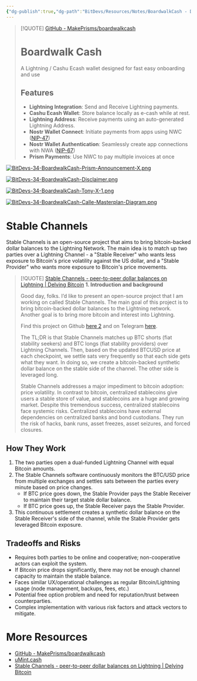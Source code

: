 ```yaml
---
{"dg-publish":true,"dg-path":"BitDevs/Resources/Notes/BoardwalkCash - Dollar-based ecash wallet leveraging nostr and Stable Channels.md","permalink":"/bit-devs/resources/notes/boardwalk-cash-dollar-based-ecash-wallet-leveraging-nostr-and-stable-channels/","title":"BoardwalkCash - Dollar-based ecash wallet leveraging nostr and Stable Channels","tags":["bitcoin","bitdevs","socratic-34","chaumian_ecash","lightning","custody","wallet"],"noteIcon":"3","created":"2024-05-16T19:46:14.857-10:00","updated":"2024-05-16T20:44:17.040-10:00"}
---
```




> [!QUOTE] [GitHub - MakePrisms/boardwalkcash](https://github.com/MakePrisms/boardwalkcash)
> # Boardwalk Cash
> 
> A Lightning / Cashu Ecash wallet designed for fast easy onboarding and use
> 
> ## Features
> - **Lightning Integration**: Send and Receive Lightning payments.
> - **Cashu Ecash Wallet**: Store balance locally as e-cash while at rest.
> - **Lightning Address**: Receive payments using an auto-generated Lightning Address.
> - **Nostr Wallet Connect**: Initiate payments from apps using NWC ([NIP-47](https://github.com/nostr-protocol/nips/blob/master/47.md))
> - **Nostr Wallet Authentication**: Seamlessly create app connections with NWA ([NIP-67](https://github.com/benthecarman/nips/blob/nostr-wallet-connect-connect/67.md))
> - **Prism Payments**: Use NWC to pay multiple invoices at once

[![BitDevs-34-BoardwalkCash-Prism-Announcement-X.png](/img/user/para/artifacts/BitDevs-34-BoardwalkCash-Prism-Announcement-X.png)](https://x.com/makeprisms/status/1790423585888280756)

[![BitDevs-34-BoardwalkCash-Disclaimer.png](/img/user/para/artifacts/BitDevs-34-BoardwalkCash-Disclaimer.png)](https://boardwalkcash.com/setup)

[![BitDevs-34-BoardwalkCash-Tony-X-1.png](/img/user/para/artifacts/BitDevs-34-BoardwalkCash-Tony-X-1.png)](https://x.com/tonklaus/status/1790460672897069527)

[![BitDevs-34-BoardwalkCash-Calle-Masterplan-Diagram.png](/img/user/para/artifacts/BitDevs-34-BoardwalkCash-Calle-Masterplan-Diagram.png)](https://x.com/callebtc/status/1770097016686645642)

# Stable Channels

Stable Channels is an open-source project that aims to bring bitcoin-backed dollar balances to the Lightning Network. The main idea is to match up two parties over a Lightning Channel - a "Stable Receiver" who wants less exposure to Bitcoin's price volatility against the US dollar, and a "Stable Provider" who wants more exposure to Bitcoin's price movements.

> [!QUOTE] [Stable Channels - peer-to-peer dollar balances on Lightning | Delving Bitcoin](https://delvingbitcoin.org/t/stable-channels-peer-to-peer-dollar-balances-on-lightning/875)
> **1. Introduction and background**
> 
> Good day, folks. I’d like to present an open-source project that I am working on called Stable Channels. The main goal of this project is to bring bitcoin-backed dollar balances to the Lightning network. Another goal is to bring more bitcoin and interest into Lightning.
> 
> Find this project on Github [here 2](https://github.com/toneloc/stable-channels/) and on Telegram [here](https://t.me/+jvZKrdM6XZFjZGMx).
> 
> The TL;DR is that Stable Channels matches up BTC shorts (fiat stability seekers) and BTC longs (fiat stability providers) over Lightning Channels. Then, based on the updated BTCUSD price at each checkpoint, we settle sats very frequently so that each side gets what they want. In doing so, we create a bitcoin-backed synthetic dollar balance on the stable side of the channel. The other side is leveraged long.
> 
> Stable Channels addresses a major impediment to bitcoin adoption: price volatility. In contrast to bitcoin, centralized stablecoins give users a stable store of value, and stablecoins are a huge and growing market. Despite this tremendous success, centralized stablecoins face systemic risks. Centralized stablecoins have external dependencies on centralized banks and bond custodians. They run the risk of hacks, bank runs, asset freezes, asset seizures, and forced closures.
> 

## How They Work

1. The two parties open a dual-funded Lightning Channel with equal Bitcoin amounts.
2. The Stable Channels software continuously monitors the BTC/USD price from multiple exchanges and settles sats between the parties every minute based on price changes.
   - If BTC price goes down, the Stable Provider pays the Stable Receiver to maintain their target stable dollar balance.
   - If BTC price goes up, the Stable Receiver pays the Stable Provider.
3. This continuous settlement creates a synthetic dollar balance on the Stable Receiver's side of the channel, while the Stable Provider gets leveraged Bitcoin exposure.

## Tradeoffs and Risks

- Requires both parties to be online and cooperative; non-cooperative actors can exploit the system.
- If Bitcoin price drops significantly, there may not be enough channel capacity to maintain the stable balance.
- Faces similar UX/operational challenges as regular Bitcoin/Lightning usage (node management, backups, fees, etc.)
- Potential free option problem and need for reputation/trust between counterparties.
- Complex implementation with various risk factors and attack vectors to mitigate.

# More Resources
- [GitHub - MakePrisms/boardwalkcash](https://github.com/MakePrisms/boardwalkcash)
- [uMint.cash](https://umint.cash/how#faq)
- [Stable Channels - peer-to-peer dollar balances on Lightning | Delving Bitcoin](https://delvingbitcoin.org/t/stable-channels-peer-to-peer-dollar-balances-on-lightning/875)
